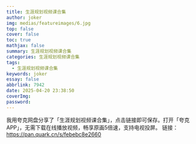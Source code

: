 ```yaml
---
title: 生涯规划视频课合集
author: joker
img: medias/featureimages/6.jpg
top: false
cover: false
toc: true
mathjax: false
summary: 生涯规划视频课合集
categories: 生涯规划视频课合集
tags:
  - 生涯规划视频课合集
keywords: joker
essay: false
abbrlink: 7942
date: 2025-04-20 23:38:50
coverImg:
password:
---
```


我用夸克网盘分享了「生涯规划视频课合集」，点击链接即可保存。打开「夸克APP」，无需下载在线播放视频，畅享原画5倍速，支持电视投屏。
链接：https://pan.quark.cn/s/febebc8e2660
